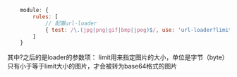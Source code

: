 ```js
    module: {
        rules: [
            // 配置url-loader
            { test: /\.(jpg|png|gif|bmp|jpeg)$/, use: 'url-loader?limit=470' },
        ]
    }
```
其中?之后的是loader的参数项：
limit用来指定图片的大小，单位是字节（byte）
只有小于等于limit大小的图片，才会被转为base64格式的图片
